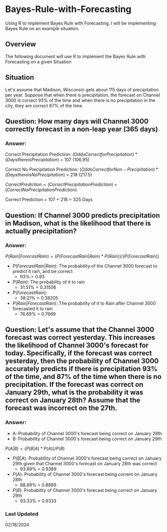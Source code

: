 # Bayes-Rule-with-Forecasting
Using R to implement Bayes Rule with Forecasting. I will be implementing Bayes Rule on an example situation.

## Overview
The following document will use R to implement the Bayes Rule with Forecasting on a given Situation

## Situation
Let's assume that Madison, Wisconsin gets about 115 days of precipitation per year. Suppose that when there is precipitation, the forecast on Channel 3000 is correct 93% of the time and when there is no precipitation in the city, they are correct 87% of the time.

## Question: How many days will Channel 3000 correctly forecast in a non-leap year (365 days)

### Answer:
Correct Precipitation Prediction: $`(Odds Correct for Precipitation) * (Days there is Precipitation)`$ = 107 (106.95)

Correct No Precipitation Prediction: $`(Odds Correct for Non-Precipitation) * (Days there is No Precipitation)`$ = 218 (217.5)

$`Correct Prediction = (Correct Precipitation Prediction) + (Correct No Precipitation Prediction)`$

Correct Prediction = 107 + 218 = 325 Days

## Question: If Channel 3000 predicts precipitation in Madison, what is the likelihood that there is actually precipitation?

### Answer:

$`P(Rain|Forecast Rain) = (P(Forecast Rain|Rain) * P(Rain)) / (P(Forecast Rain))`$

- $`P(Forecast Rain|Rain)`$: The probability of the Channel 3000 forecast to predict it rain, and be correct
  - 93% = 0.93
- $`P(Rain)`$: The probability of it to rain
  - 31.51% = 0.31506
- $`P(Forecast Rain)`$:
  - 38.21% = 0.38205
- $`P(Rain|Forecast Rain)`$: The probability of it to Rain after Channel 3000 forecasted it to rain
  - 76.69% = 0.7669

## Question: Let's assume that the Channel 3000 forecast was correct yesterday. This increases the likelihood of Channel 3000's forecast for today. Specifically, if the forecast was correct yesterday, then the probability of Channel 3000 accurately predicts if there is precipitation 93% of the time, and 87% of the time when there is no precipitation. If the forecast was correct on January 29th, what is the probability it was correct on January 28th? Assume that the forecast was incorrect on the 27th.

### Answer:
- A: Probability of Channel 3000's forecast being correct on January 28th
- B: Probability of Channel 3000's forecast being correct on January 29th

$`P(A|B) = (P(B|A) * P(A)) / P(B)`$

- $`P(B|A)`$: Probability of Channel 3000's forecast being correct on January 29th given that Channel 3000's forecast on January 28th was correct
  - 93.89% = 0.9389
- $`P(A)`$: Probability of Channel 3000's forecast being corrent on January 28th
  - 88.89% = 0.8889
- $`P(B)`$: Probability of Channel 3000's forecast being correct on January 29th
  - 93.33% = 0.9333


### Last Updated
02/18/2024
